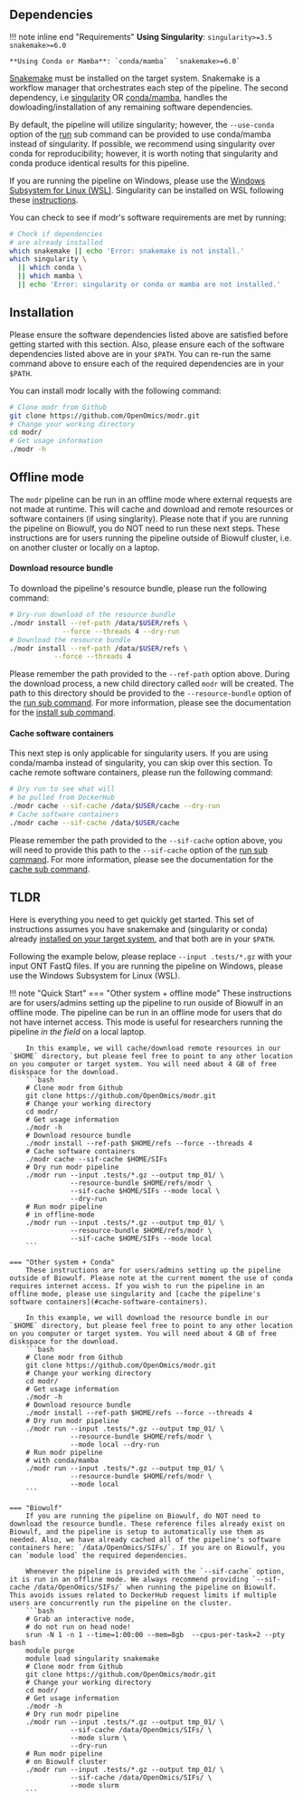 ## Dependencies

!!! note inline end "Requirements"
    **Using Singularity**: `singularity>=3.5`  `snakemake>=6.0`  

    **Using Conda or Mamba**: `conda/mamba`  `snakemake>=6.0`  

[Snakemake](https://snakemake.readthedocs.io/en/stable/getting_started/installation.html) must be installed on the target system. Snakemake is a workflow manager that orchestrates each step of the pipeline. The second dependency, i.e [singularity](https://singularity.lbl.gov/all-releases) OR [conda/mamba](https://github.com/conda-forge/miniforge#mambaforge), handles the dowloading/installation of any remaining software dependencies. 

By default, the pipeline will utilize singularity; however, the `--use-conda` option of the [run](usage/run.md) sub command can be provided to  use conda/mamba instead of singularity. If possible, we recommend using singularity over conda for reproducibility; however, it is worth noting that singularity and conda produce identical results for this pipeline. 

If you are running the pipeline on Windows, please use the [Windows Subsystem for Linux (WSL)](https://learn.microsoft.com/en-us/windows/wsl/install). Singularity can be installed on WSL following these [instructions](https://www.blopig.com/blog/2021/09/using-singularity-on-windows-with-wsl2/).

You can check to see if modr's software requirements are met by running:
```bash
# Check if dependencies 
# are already installed 
which snakemake || echo 'Error: snakemake is not install.'
which singularity \
  || which conda \
  || which mamba \
  || echo 'Error: singularity or conda or mamba are not installed.'
```


## Installation

Please ensure the software dependencies listed above are satisfied before getting started with this section. Also, please ensure each of the software dependencies listed above are in your `$PATH`. You can re-run the same command above to ensure each of the required dependencies are in your `$PATH`.

You can install modr locally with the following command:
```bash
# Clone modr from Github
git clone https://github.com/OpenOmics/modr.git
# Change your working directory
cd modr/
# Get usage information
./modr -h
```

## Offline mode

The `modr` pipeline can be run in an offline mode where external requests are not made at runtime. This will cache and download and remote resources or software containers (if using singlarity). Please note that if you are running the pipeline on Biowulf, you do NOT need to run these next steps. These instructions are for users running the pipeline outside of Biowulf cluster, i.e. on another cluster or locally on a laptop.

#### Download resource bundle

To download the pipeline's resource bundle, please run the following command:
```bash
# Dry-run download of the resource bundle
./modr install --ref-path /data/$USER/refs \
             --force --threads 4 --dry-run
# Download the resource bundle
./modr install --ref-path /data/$USER/refs \
           --force --threads 4
```

Please remember the path provided to the `--ref-path` option above. During the download process, a new child directory called `modr` will be created. The path to this directory should be provided to the `--resource-bundle` option of the [run sub command](usage/run.md). For more information, please see the documentation for the [install sub command](usage/install.md).

#### Cache software containers

This next step is only applicable for singularity users. If you are using conda/mamba instead of singularity, you can skip over this section. To cache remote software containers, please run the following command:
```bash
# Dry run to see what will
# be pulled from DockerHub
./modr cache --sif-cache /data/$USER/cache --dry-run
# Cache software containers
./modr cache --sif-cache /data/$USER/cache
```

Please remember the path provided to the `--sif-cache` option above, you will need to provide this path to the `--sif-cache` option of the [run sub command](usage/run.md). For more information, please see the documentation for the [cache sub command](usage/install.md). 

## TLDR

Here is everything you need to get quickly get started. This set of instructions assumes you have snakemake and (singularity or conda) already [installed on your target system](#dependencies), and that both are in your `$PATH`. 

Following the example below, please replace `--input .tests/*.gz` with your input ONT FastQ files. If you are running the pipeline on Windows, please use the Windows Subsystem for Linux (WSL).

!!! note "Quick Start"
    === "Other system + offline mode"
        These instructions are for users/admins setting up the pipeline to run ouside of Biowulf in an offline mode. The pipeline can be run in an offline mode for users that do not have internet access. This mode is useful for researchers running the pipeline _in the field_ on a local laptop. 
        
        In this example, we will cache/download remote resources in our `$HOME` directory, but please feel free to point to any other location on you computer or target system. You will need about 4 GB of free diskspace for the download.
        ```bash
        # Clone modr from Github
        git clone https://github.com/OpenOmics/modr.git
        # Change your working directory
        cd modr/
        # Get usage information
        ./modr -h
        # Download resource bundle
        ./modr install --ref-path $HOME/refs --force --threads 4
        # Cache software containers
        ./modr cache --sif-cache $HOME/SIFs
        # Dry run modr pipeline
        ./modr run --input .tests/*.gz --output tmp_01/ \
                   --resource-bundle $HOME/refs/modr \
                   --sif-cache $HOME/SIFs --mode local \
                   --dry-run
        # Run modr pipeline
        # in offline-mode
        ./modr run --input .tests/*.gz --output tmp_01/ \
                   --resource-bundle $HOME/refs/modr \
                   --sif-cache $HOME/SIFs --mode local
        ```

    === "Other system + Conda"
        These instructions are for users/admins setting up the pipeline outside of Biowulf. Please note at the current moment the use of conda requires internet access. If you wish to run the pipeline in an offline mode, please use singularity and [cache the pipeline's software containers](#cache-software-containers). 
        
        In this example, we will download the resource bundle in our `$HOME` directory, but please feel free to point to any other location on you computer or target system. You will need about 4 GB of free diskspace for the download.
        ```bash
        # Clone modr from Github
        git clone https://github.com/OpenOmics/modr.git
        # Change your working directory
        cd modr/
        # Get usage information
        ./modr -h
        # Download resource bundle
        ./modr install --ref-path $HOME/refs --force --threads 4
        # Dry run modr pipeline
        ./modr run --input .tests/*.gz --output tmp_01/ \
                   --resource-bundle $HOME/refs/modr \
                   --mode local --dry-run
        # Run modr pipeline
        # with conda/mamba
        ./modr run --input .tests/*.gz --output tmp_01/ \
                   --resource-bundle $HOME/refs/modr \
                   --mode local
        ```

    === "Biowulf"
        If you are running the pipeline on Biowulf, do NOT need to download the resource bundle. These reference files already exist on Biowulf, and the pipeline is setup to automatically use them as needed. Also, we have already cached all of the pipeline's software containers here: `/data/OpenOmics/SIFs/`. If you are on Biowulf, you can `module load` the required dependencies. 
        
        Whenever the pipeline is provided with the `--sif-cache` option, it is run in an offline mode. We always recommend providing `--sif-cache /data/OpenOmics/SIFs/` when running the pipeline on Biowulf. This avoids issues related to DockerHub request limits if multiple users are concurrently run the pipeline on the cluster.
        ```bash
        # Grab an interactive node,
        # do not run on head node!
        srun -N 1 -n 1 --time=1:00:00 --mem=8gb  --cpus-per-task=2 --pty bash
        module purge
        module load singularity snakemake
        # Clone modr from Github
        git clone https://github.com/OpenOmics/modr.git
        # Change your working directory
        cd modr/
        # Get usage information
        ./modr -h
        # Dry run modr pipeline
        ./modr run --input .tests/*.gz --output tmp_01/ \
                   --sif-cache /data/OpenOmics/SIFs/ \
                   --mode slurm \
                   --dry-run
        # Run modr pipeline
        # on Biowulf cluster
        ./modr run --input .tests/*.gz --output tmp_01/ \
                   --sif-cache /data/OpenOmics/SIFs/ \
                   --mode slurm
        ```

